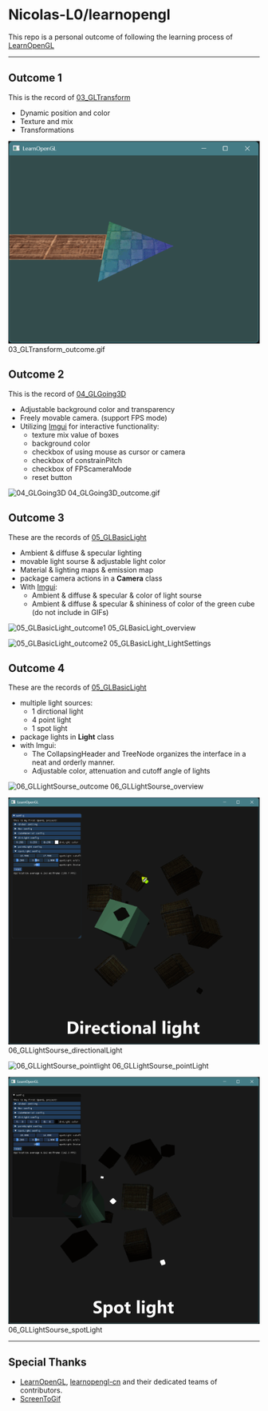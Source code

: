 # Nicolas-L0/learnopengl

This repo is a personal outcome of following the learning process of [LearnOpenGL](learnopengl.com)

---

## Outcome 1
This is the record of [03_GLTransform](https://github.com/Nicolas-L0/learnopengl/tree/master/03_GLTransform)

- Dynamic position and color
- Texture and mix
- Transformations

![03_GLTransform](assets/image/03_GLTransform_outcome.gif)
03_GLTransform_outcome.gif

## Outcome 2
This is the record of [04_GLGoing3D](https://github.com/Nicolas-L0/learnopengl/tree/master/04_GLGoing3D)

- Adjustable background color and transparency
- Freely movable camera. (support FPS mode)
- Utilizing [Imgui](https://github.com/ocornut/imgui) for interactive functionality:
	- texture mix value of boxes
	- background color
	- checkbox of using mouse as cursor or camera
	- checkbox of constrainPitch
	- checkbox of FPScameraMode
	- reset button

![04_GLGoing3D](assets/image/04_GLGoing3D_outcome.gif)
04_GLGoing3D_outcome.gif

## Outcome 3
These are the records of [05_GLBasicLight](https://github.com/Nicolas-L0/learnopengl/tree/master/05_GLBasicLight)

- Ambient & diffuse & specular lighting
- movable light sourse & adjustable light color
- Material & lighting maps & emission map
- package camera actions in a **Camera** class
- With [Imgui](https://github.com/ocornut/imgui):
	- Ambient & diffuse & specular & color of light sourse
	- Ambient & diffuse & specular & shininess of color of the green cube (do not include in GIFs)

![05_GLBasicLight_outcome1](assets/image/05_GLBasicLight_outcome1.gif)
05_GLBasicLight_overview

![05_GLBasicLight_outcome2](assets/image/05_GLBasicLight_outcome2.gif)
05_GLBasicLight_LightSettings

## Outcome 4
These are the records of [05_GLBasicLight](https://github.com/Nicolas-L0/learnopengl/tree/master/06_GLLightSourse)

- multiple light sources:
	- 1 dirctional light
	- 4 point light
	- 1 spot light
- package lights in **Light** class
- with Imgui:
	- The CollapsingHeader and TreeNode organizes the interface in a neat and orderly manner.
	- Adjustable color, attenuation and cutoff angle of lights

![06_GLLightSourse_outcome](assets/image/06_GLLightSourse_outcome.gif)
06_GLLightSourse_overview

![06_GLLightSourse_dirlight](assets/image/06_GLLightSourse_outcome1.gif)
06_GLLightSourse_directionalLight

![06_GLLightSourse_pointlight](assets/image/06_GLLightSourse_outcome2.gif)
06_GLLightSourse_pointLight

![06_GLLightSourse_spotlight](assets/image/06_GLLightSourse_outcome3.gif)
06_GLLightSourse_spotLight

---
## Special Thanks 
- [LearnOpenGL](learnopengl.com), [learnopengl-cn](learnopengl-cn.github.io) and their dedicated teams of contributors.
- [ScreenToGif](https://github.com/NickeManarin/ScreenToGif)
